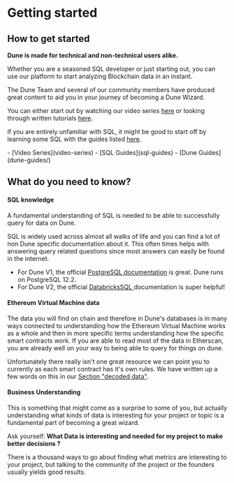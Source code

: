 # Getting started

## How to get started

**Dune is made for technical and non-technical users alike.**

Whether you are a seasoned SQL developer or just starting out, you can use our platform to start analyzing Blockchain data in an instant.

The Dune Team and several of our community members have produced great content to aid you in your journey of becoming a Dune Wizard.

You can either start out by watching our video series [here](video-series) or looking through written tutorials [here](dune-guides/).

If you are entirely unfamiliar with SQL, it might be good to start off by learning some SQL with the guides listed [here](sql-guides).

<div class="cards grid" markdown>
- [Video Series](video-series)
- [SQL Guides](sql-guides)
- [Dune Guides](dune-guides/)
</div>

## What do you need to know?

#### SQL knowledge

A fundamental understanding of SQL is needed to be able to successfully query for data on Dune.

SQL is widely used across almost all walks of life and you can find a lot of non Dune specific documentation about it. This often times helps with answering query related questions since most answers can easily be found in the internet.

- For Dune V1, the official [PostgreSQL documentation](https://www.postgresql.org/docs/12/index.html) is great. Dune runs on PostgreSQL 12.2.
- For Dune V2, the official [DatabricksSQL ](https://docs.databricks.com/sql/language-manual/index.html) documentation is super helpful!

#### Ethereum Virtual Machine data

The data you will find on chain and therefore in Dune's databases is in many ways connected to understanding how the Ethereum Virtual Machine works as a whole and then in more specific terms understanding how the specific smart contracts work. If you are able to read most of the data in Etherscan, you are already well on your way to being able to query for things on dune.

Unfortunately there really isn't one great resource we can point you to currently as each smart contract has it's own rules. We have written up a few words on this in our [Section "decoded data"](../../data-tables/evm-blockchains/decoded-data/).

#### Business Understanding

This is something that might come as a surprise to some of you, but actually understanding what kinds of data is interesting for your project or topic is a fundamental part of becoming a great wizard.

Ask yourself: **What Data is interesting and needed for my project to make better decisions ?**

There is a thousand ways to go about finding what metrics are interesting to your project, but talking to the community of the project or the founders usually yields good results.
